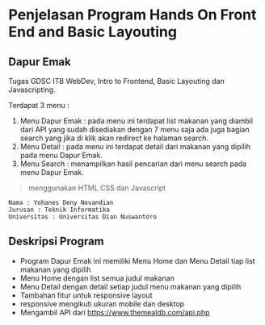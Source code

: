 # Penjelasan Program Hands On Front End and Basic Layouting
## Dapur Emak
Tugas GDSC ITB WebDev, Intro to Frontend, Basic Layouting dan Javascripting. 

Terdapat 3 menu :
1. Menu Dapur Emak :  pada menu ini terdapat list makanan yang diambil dari API yang sudah disediakan dengan 7 menu saja ada juga bagian search yang jika di klik akan redirect ke halaman search.
2. Menu Detail : pada menu ini terdapat detail dari makanan yang dipilih pada menu Dapur Emak.
3. Menu Search : menampilkan hasil pencarian dari menu search pada menu Dapur Emak.

> menggunakan HTML CSS dan Javascript
  
  ```
  Nama : Yohanes Deny Novandian 
  Jurusan : Teknik Informatika
  Universitas : Universitas Dian Nuswantoro
  ```


## Deskripsi Program
- Program Dapur Emak ini memiliki Menu Home dan Menu Detail tiap list makanan yang dipilih
- Menu Home dengan list semua judul makanan
- Menu Detail dengan detail setiap judul menu makanan yang dipilih
- Tambahan fitur untuk responsive layout
- responsive mengikuti ukuran mobile dan desktop
- Mengambil API dari https://www.themealdb.com/api.php

